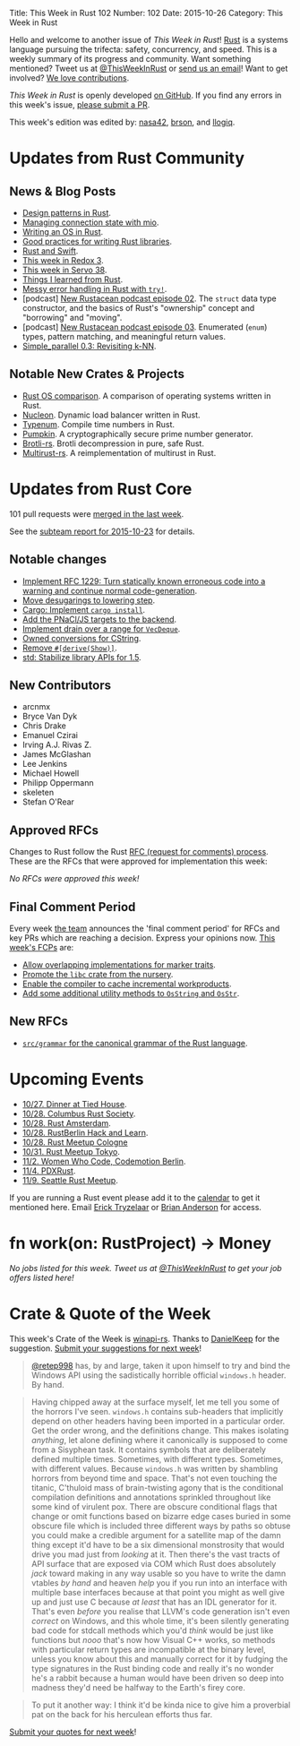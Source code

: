 Title: This Week in Rust 102
Number: 102
Date: 2015-10-26
Category: This Week in Rust

Hello and welcome to another issue of *This Week in Rust*!
[Rust](http://rust-lang.org) is a systems language pursuing the trifecta:
safety, concurrency, and speed. This is a weekly summary of its progress and
community. Want something mentioned? Tweet us at [@ThisWeekInRust](https://twitter.com/ThisWeekInRust) or [send us an
email](mailto:corey@octayn.net?subject=This%20Week%20in%20Rust%20Suggestion)!
Want to get involved? [We love
contributions](https://github.com/rust-lang/rust/blob/master/CONTRIBUTING.md).

*This Week in Rust* is openly developed [on GitHub](https://github.com/cmr/this-week-in-rust).
If you find any errors in this week's issue, [please submit a PR](https://github.com/cmr/this-week-in-rust/pulls).

This week's edition was edited by: [nasa42](https://github.com/nasa42), [brson](https://github.com/brson), and [llogiq](https://github.com/llogiq).


# Updates from Rust Community

## News & Blog Posts

* [Design patterns in Rust](http://www.ncameron.org/blog/design-patterns-in-rust/).
* [Managing connection state with mio](http://hermanradtke.com/2015/10/23/managing-connection-state-with-mio-rust.html).
* [Writing an OS in Rust](http://blog.phil-opp.com/).
* [Good practices for writing Rust libraries](https://pascalhertleif.de/artikel/good-practices-for-writing-rust-libraries/).
* [Rust and Swift](http://www.chriskrycho.com/2015/rust-and-swift-i.html).
* [This week in Redox 3](http://www.redox-os.org/news/this-week-in-redox-3/).
* [This week in Servo 38](http://blog.servo.org/2015/10/19/twis-38/).
* [Things I learned from Rust](https://dfockler.github.io/#learned-rust).
* [Messy error handling in Rust with `try!`](http://mortoray.com/2015/10/21/messy-error-handling-in-rust-with-try/).
* [podcast] [New Rustacean podcast episode 02](http://www.newrustacean.com/show_notes/e002/). The `struct` data type constructor, and the basics of Rust's "ownership" concept and "borrowing" and "moving".
* [podcast] [New Rustacean podcast episode 03](http://www.newrustacean.com/show_notes/e003/). Enumerated (`enum`) types, pattern matching, and meaningful return values.
* [Simple_parallel 0.3: Revisiting k-NN](https://huonw.github.io/blog/2015/10/simple_parallel-revisiting-knn/).

## Notable New Crates & Projects

* [Rust OS comparison](https://github.com/flosse/rust-os-comparison). A comparison of operating systems written in Rust.
* [Nucleon](https://github.com/NicolasLM/nucleon). Dynamic load balancer written in Rust.
* [Typenum](https://github.com/paholg/typenum). Compile time numbers in Rust.
* [Pumpkin](https://github.com/zcdziura/pumpkin). A cryptographically secure prime number generator.
* [Brotli-rs](https://github.com/ende76/brotli-rs). Brotli decompression in pure, safe Rust.
* [Multirust-rs](https://github.com/Diggsey/multirust-rs). A reimplementation of multirust in Rust.

# Updates from Rust Core

101 pull requests were [merged in the last week][merged].

[merged]: https://github.com/issues?q=is%3Apr+org%3Arust-lang+is%3Amerged+merged%3A2015-10-19..2015-10-26

See the [subteam report for 2015-10-23][subteam] for details.

[subteam]: https://internals.rust-lang.org/t/subteam-reports-2015-10-23/2821

## Notable changes

* [Implement RFC 1229: Turn statically known erroneous code into a warning and continue normal code-generation](https://github.com/rust-lang/rust/pull/28845).
* [Move desugarings to lowering step](https://github.com/rust-lang/rust/pull/28857).
* [Cargo: Implement `cargo install`](https://github.com/rust-lang/cargo/pull/2026).
* [Add the PNaCl/JS targets to the backend](https://github.com/rust-lang/rust/pull/28355).
* [Implement drain over a range for `VecDeque`](https://github.com/rust-lang/rust/pull/27723).
* [Owned conversions for CString](https://github.com/rust-lang/rust/pull/28977).
* [Remove `#[derive(Show)]`](https://github.com/rust-lang/rust/pull/29148).
* [std: Stabilize library APIs for 1.5](https://github.com/rust-lang/rust/pull/29254).

## New Contributors

* arcnmx
* Bryce Van Dyk
* Chris Drake
* Emanuel Czirai
* Irving A.J. Rivas Z.
* James McGlashan
* Lee Jenkins
* Michael Howell
* Philipp Oppermann
* skeleten
* Stefan O'Rear

## Approved RFCs

Changes to Rust follow the Rust [RFC (request for comments)
process](https://github.com/rust-lang/rfcs#rust-rfcs). These
are the RFCs that were approved for implementation this week:

*No RFCs were approved this week!*

## Final Comment Period

Every week [the team](https://rust-lang.org/team.html) announces the
'final comment period' for RFCs and key PRs which are reaching a
decision. Express your opinions now. [This week's FCPs][fcp] are:

[fcp]: https://github.com/issues?utf8=%E2%9C%93&q=is%3Apr+org%3Arust-lang+label%3Afinal-comment-period+is%3Aopen

* [Allow overlapping implementations for marker traits](https://github.com/rust-lang/rfcs/pull/1268).
* [Promote the `libc` crate from the nursery](https://github.com/rust-lang/rfcs/pull/1291).
* [Enable the compiler to cache incremental workproducts](https://github.com/rust-lang/rfcs/pull/1298).
* [Add some additional utility methods to `OsString` and `OsStr`](https://github.com/rust-lang/rfcs/pull/1307).

## New RFCs

* [`src/grammar` for the canonical grammar of the Rust language](https://github.com/rust-lang/rfcs/pull/1331).

# Upcoming Events

* [10/27. Dinner at Tied House](http://www.meetup.com/Rust-Bay-Area/events/226146024/).
* [10/28. Columbus Rust Society](http://www.meetup.com/columbus-rs/).
* [10/28. Rust Amsterdam](http://www.meetup.com/Rust-Amsterdam/events/225117486/).
* [10/28. RustBerlin Hack and Learn](http://www.meetup.com/Rust-Berlin/events/225614991/).
* [10/28. Rust Meetup Cologne](http://rustaceans.cologne/2015/10/28/second-meetup.html)
* [10/31. Rust Meetup Tokyo](https://rust-of-us.doorkeeper.jp/events/32615).
* [11/2. Women Who Code, Codemotion Berlin](http://berlin2015.codemotionworld.com/news/women-who-code-workshop-introduction-to-rust/).
* [11/4. PDXRust](http://www.meetup.com/PDXRust/events/225745776/).
* [11/9. Seattle Rust Meetup](https://www.eventbrite.com/e/mozilla-rust-seattle-meetup-tickets-12222326307?aff=erelexporg).

If you are running a Rust event please add it to the [calendar] to get
it mentioned here. Email [Erick Tryzelaar][erickt] or [Brian
Anderson][brson] for access.

[calendar]: https://www.google.com/calendar/embed?src=apd9vmbc22egenmtu5l6c5jbfc%40group.calendar.google.com
[erickt]: mailto:erick.tryzelaar@gmail.com
[brson]: mailto:banderson@mozilla.com

# fn work(on: RustProject) -> Money

*No jobs listed for this week. Tweet us at [@ThisWeekInRust](https://twitter.com/ThisWeekInRust) to get your job offers listed here!*

# Crate & Quote of the Week

This week's Crate of the Week is [winapi-rs](https://github.com/retep998/winapi-rs). Thanks to [DanielKeep](https://users.rust-lang.org/t/crate-of-the-week/2704/64) for the suggestion. [Submit your suggestions for next week][submit_crate]!

> [@retep998](https://users.rust-lang.org/users/retep998) has, by and large, taken it upon himself to try and bind the Windows API using the sadistically horrible official `windows.h` header.  By hand.

> Having chipped away at the surface myself, let me tell you some of the horrors I've seen.  `windows.h` contains sub-headers that implicitly depend on other headers having been imported in a particular order.  Get the order wrong, and the definitions change.  This makes isolating *anything*, let alone defining where it canonically is supposed to come from a Sisyphean task.  It contains symbols that are deliberately defined multiple times.  Sometimes, with different types.  Sometimes, with different values.  Because `windows.h` was written by shambling horrors from beyond time and space.  That's not even touching the titanic, C'thuloid mass of brain-twisting agony that is the conditional compilation definitions and annotations sprinkled throughout like some kind of virulent pox.  There are obscure conditional flags that change or omit functions based on bizarre edge cases buried in some obscure file which is included three different ways by paths so obtuse you could make a credible argument for a satellite map of the damn thing except it'd have to be a six dimensional monstrosity that would drive you mad just from *looking* at it.  Then there's the vast tracts of API surface that are exposed via COM which Rust does absolutely *jack* toward making in any way usable so you have to write the damn vtables *by hand* and heaven *help* you if you run into an interface with multiple base interfaces because at that point you might as well give up and just use C because *at least* that has an IDL generator for it.  That's even *before* you realise that LLVM's code generation isn't even *correct* on Windows, and this whole time, it's been silently generating bad code for stdcall methods which you'd *think* would be just like functions but *nooo* that's now how Visual C++ works, so methods with particular return types are incompatible at the binary level, unless you know about this and manually correct for it by fudging the type signatures in the Rust binding code and really it's no wonder he's a rabbit because a human would have been driven so deep into madness they'd need be halfway to the Earth's firey core.

> To put it another way: I think it'd be kinda nice to give him a proverbial pat on the back for his herculean efforts thus far.

[Submit your quotes for next week][submit]!

[submit]: http://users.rust-lang.org/t/twir-quote-of-the-week/328
[submit_crate]: https://users.rust-lang.org/t/crate-of-the-week/2704
